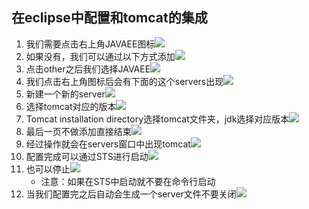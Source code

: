## 在eclipse中配置和tomcat的集成 
1. 我们需要点击右上角JAVAEE图标![](../图片资源/在eclipse中配置和tomcat的集成图片资源/P1.png)
2. 如果没有，我们可以通过以下方式添加![](../图片资源/在eclipse中配置和tomcat的集成图片资源/P2.png)
3. 点击other之后我们选择JAVAEE![](../图片资源/在eclipse中配置和tomcat的集成图片资源/P3.png)
4. 我们点击右上角图标后会有下面的这个servers出现![](../图片资源/在eclipse中配置和tomcat的集成图片资源/P4.png)
5. 新建一个新的server![](../图片资源/在eclipse中配置和tomcat的集成图片资源/P5.png)
6. 选择tomcat对应的版本![](../图片资源/在eclipse中配置和tomcat的集成图片资源/P6.png)
7. Tomcat installation directory选择tomcat文件夹，jdk选择对应版本![](../图片资源/在eclipse中配置和tomcat的集成图片资源/P7.png)
8. 最后一页不做添加直接结束![](../图片资源/在eclipse中配置和tomcat的集成图片资源/P8.png)
9. 经过操作就会在servers窗口中出现tomcat![](../图片资源/在eclipse中配置和tomcat的集成图片资源/P9.png)
10. 配置完成可以通过STS进行启动![](../图片资源/在eclipse中配置和tomcat的集成图片资源/P10.png)
11. 也可以停止![](../图片资源/在eclipse中配置和tomcat的集成图片资源/P11.png)
	- 注意：如果在STS中启动就不要在命令行启动
12. 当我们配置完之后自动会生成一个server文件不要关闭![](../图片资源/在eclipse中配置和tomcat的集成图片资源/P12.png)